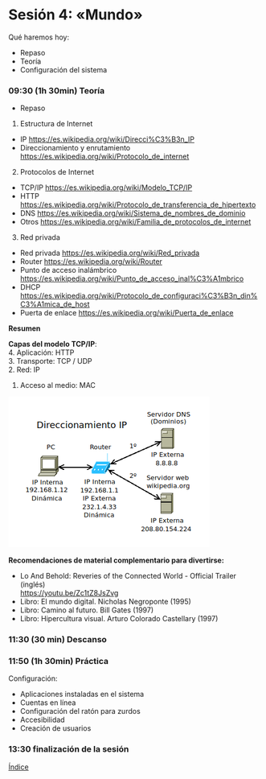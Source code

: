 # Sesión 4: «Mundo»

Qué haremos hoy:
- Repaso
- Teoría
- Configuración del sistema

### 09:30 (1h 30min) Teoría  

- Repaso

1. Estructura de Internet
- IP https://es.wikipedia.org/wiki/Direcci%C3%B3n_IP  
- Direccionamiento y enrutamiento https://es.wikipedia.org/wiki/Protocolo_de_internet  

2. Protocolos de Internet  
- TCP/IP https://es.wikipedia.org/wiki/Modelo_TCP/IP  
- HTTP https://es.wikipedia.org/wiki/Protocolo_de_transferencia_de_hipertexto  
- DNS https://es.wikipedia.org/wiki/Sistema_de_nombres_de_dominio
- Otros https://es.wikipedia.org/wiki/Familia_de_protocolos_de_internet  

3. Red privada
- Red privada https://es.wikipedia.org/wiki/Red_privada
- Router https://es.wikipedia.org/wiki/Router  
- Punto de acceso inalámbrico https://es.wikipedia.org/wiki/Punto_de_acceso_inal%C3%A1mbrico  
- DHCP https://es.wikipedia.org/wiki/Protocolo_de_configuraci%C3%B3n_din%C3%A1mica_de_host  
- Puerta de enlace https://es.wikipedia.org/wiki/Puerta_de_enlace  

**Resumen**  

**Capas del modelo TCP/IP**:  
4. Aplicación: HTTP  
3. Transporte: TCP / UDP  
2. Red: IP  
1. Acceso al medio: MAC  

![Direccionamiento IP](../recursos/ip.png) 

**Recomendaciones de material complementario para divertirse:** 
- Lo And Behold: Reveries of the Connected World - Official Trailer (inglés)  
https://youtu.be/Zc1tZ8JsZvg  
- Libro: El mundo digital. Nicholas Negroponte (1995)  
- Libro: Camino al futuro. Bill Gates (1997)  
- Libro: Hipercultura visual. Arturo Colorado Castellary (1997)  

### 11:30 (30 min) Descanso

### 11:50 (1h 30min) Práctica

Configuración:  
- Aplicaciones instaladas en el sistema
- Cuentas en línea
- Configuración del ratón para zurdos
- Accesibilidad
- Creación de usuarios

### 13:30 finalización de la sesión

[Índice](../README.md)